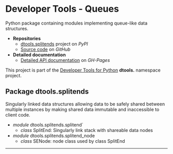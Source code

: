 # Developer Tools - Queues

Python package containing modules implementing queue-like data
structures.

- **Repositories**
  - [dtools.splitends][1] project on *PyPI*
  - [Source code][2] on *GitHub*
- **Detailed documentation**
  - [Detailed API documentation][3] on *GH-Pages*

This project is part of the [Developer Tools for Python][4] **dtools.**
namespace project.

## Package dtools.splitends

Singularly linked data structures allowing data to be safely shared
between multiple instances by making shared data immutable and
inaccessible to client code.

- *module* dtools.splitends.splitend`
  - *class* SplitEnd: Singularly link stack with shareable data nodes
- *module* dtools.splitends.splitend_node
  - *class* SENode: node class used by class SplitEnd 

______________________________________________________________________

[1]: https://pypi.org/project/dtools.splitends/
[2]: https://github.com/grscheller/dtools-splitends/
[3]: https://grscheller.github.io/dtools-docs/splitends/
[4]: https://github.com/grscheller/dtools-docs
